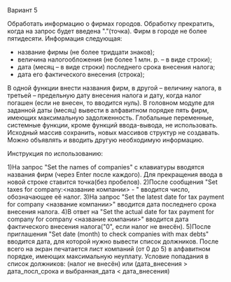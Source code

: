 Вариант 5

Обработать информацию о фирмах городов. Обработку прекратить, когда на запрос будет введена "."(точка).
Фирм в городе не более пятидесяти. Информация следующая: 
- название фирмы (не более тридцати знаков); 
- величина налогообложения (не более 1 млн. р. – в виде строки); 
- дата (месяц – в виде строки) последнего срока внесения налога; 
- дата его фактического внесения (строка); 

В одной функции внести названия фирм, в другой – величину налога, в третьей – предельную дату внесения налога 
и дату, когда налог погашен (если не внесен, то вводится нуль). В головном модуле для заданной даты (месяц) 
вывести в алфавитном порядке пять фирм, имеющих максимальную задолженность. Глобальные переменные, системные
функции, кроме функций ввода-вывода, не использовать. Исходный массив сохранить, новых массивов структур не
создавать. Можно объявлять и вводить другую необходимую информацию.

Инструкция по использованию:

1)На запрос "Set the names of companies" с клавиатуры вводятся названия фирм (через Enter после каждого). Для
прекращения ввода в новой строке ставится точка(без пробелов).
2)После сообщения "Set taxes for company:<название компании> - " вводится число, обозначающее её налог.
3)На запрос "Set the latest date for tax payment for company <название компании>" вводится дата последнего
срока внесения налога.
4)В ответ на "Set the actual date for tax payment for company for company <название компании>" вводится дата 
фактического внесения налога("0", если налог не внесён).
5)После приглашения "Set date (month) to check companies with max debts" вводится дата, для которой нужно вывести
список должников.
После всего на экран печатается лист компаний (от 0 до 5) в алфавитном порядке, имеющих максимальную неуплату.
Условие попадания в список должников:
(налог не внесён) или (дата_внесения > дата_посл_срока и выбранная_дата < дата_внесения)
